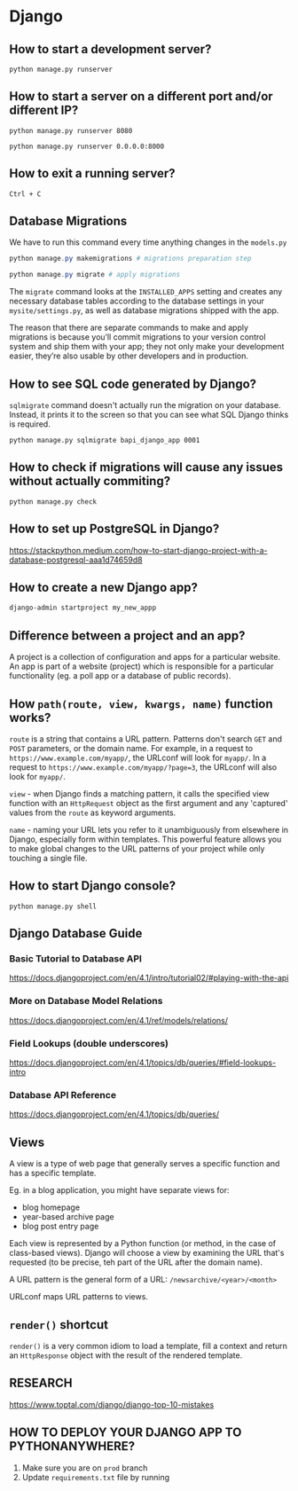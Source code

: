 # Django

## How to start a development server?

```
python manage.py runserver
```

## How to start a server on a different port and/or different IP?

```
python manage.py runserver 8080

python manage.py runserver 0.0.0.0:8000
```

## How to exit a running server?

```
Ctrl + C
```

## Database Migrations

We have to run this command every time anything changes in the `models.py`

```powershell
python manage.py makemigrations # migrations preparation step

python manage.py migrate # apply migrations
```

The `migrate` command looks at the `INSTALLED_APPS` setting and creates any necessary database tables according to the database settings in your `mysite/settings.py`, as well as database migrations shipped with the app.

The reason that there are separate commands to make and apply migrations is because you’ll commit migrations to your version control system and ship them with your app; they not only make your development easier, they’re also usable by other developers and in production.

## How to see SQL code generated by Django?

`sqlmigrate` command doesn't actually run the migration on your database. Instead, it prints it to the screen so that you can see what SQL Django thinks is required. 

```
python manage.py sqlmigrate bapi_django_app 0001
```

## How to check if migrations will cause any issues without actually commiting?

```
python manage.py check
```

## How to set up PostgreSQL in Django?

<https://stackpython.medium.com/how-to-start-django-project-with-a-database-postgresql-aaa1d74659d8>

## How to create a new Django app?

```powershell
django-admin startproject my_new_appp
```

## Difference between a project and an app?

A project is a collection of configuration and apps for a particular website. An app is part of a website (project) which is responsible for a particular functionality (eg. a poll app or a database of public records).

## How `path(route, view, kwargs, name)` function works?

`route` is a string that contains a URL pattern. Patterns don't search `GET` and `POST` parameters, or the domain name. For example, in a request to `https://www.example.com/myapp/`, the URLconf will look for `myapp/`. In a request to `https://www.example.com/myapp/?page=3`, the URLconf will also look for `myapp/`.

`view` - when Django finds a matching pattern, it calls the specified view function with an `HttpRequest` object as the first argument and any 'captured' values from the `route` as keyword arguments.

`name` - naming your URL lets you refer to it unambiguously from elsewhere in Django, especially form within templates. This powerful feature allows you to make global changes to the URL patterns of your project while only touching a single file.

## How to start Django console?

```
python manage.py shell
```

## Django Database Guide

### Basic Tutorial to Database API

<https://docs.djangoproject.com/en/4.1/intro/tutorial02/#playing-with-the-api>

### More on Database Model Relations

<https://docs.djangoproject.com/en/4.1/ref/models/relations/>

### Field Lookups (double underscores)

<https://docs.djangoproject.com/en/4.1/topics/db/queries/#field-lookups-intro>

### Database API Reference

<https://docs.djangoproject.com/en/4.1/topics/db/queries/>

## Views

A view is a type of web page that generally serves a specific function and has a specific template.

Eg. in a blog application, you might have separate views for:
- blog homepage
- year-based archive page
- blog post entry page

Each view is represented by a Python function (or method, in the case of class-based views). Django will choose a view by examining the URL that's requested (to be precise, teh part of the URL after the domain name).

A URL pattern is the general form of a URL: `/newsarchive/<year>/<month>`

URLconf maps URL patterns to views.

## `render()` shortcut

`render()` is a very common idiom to load a template, fill a context and return an `HttpResponse` object with the result of the rendered template.

## RESEARCH

<https://www.toptal.com/django/django-top-10-mistakes>

## HOW TO DEPLOY YOUR DJANGO APP TO PYTHONANYWHERE?

1. Make sure you are on `prod` branch
2. Update `requirements.txt` file by running